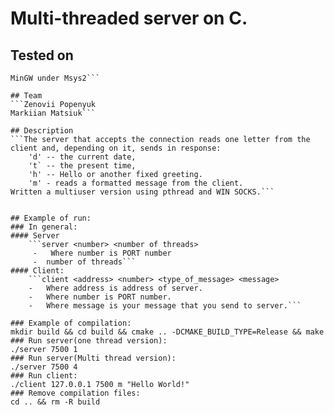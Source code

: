 # Multi-threaded server on C.
## Tested on
```Linux(Ubuntu and WSL)
MinGW under Msys2```

## Team
```Zenovii Popenyuk
Markiian Matsiuk```

## Description
```The server that accepts the connection reads one letter from the client and, depending on it, sends in response:
	'd' -- the current date,
	't` -- the present time,
	'h' -- Hello or another fixed greeting.
	'm' - reads a formatted message from the client.
Written a multiuser version using pthread and WIN SOCKS.```
	

## Example of run:
### In general:
#### Server
    ```server <number> <number of threads>
	 -   Where number is PORT number
	 -  number of threads```
#### Client:
    ```client <address> <number> <type_of_message> <message>
	-   Where address is address of server.
	-   Where number is PORT number.
	-   Where message is your message that you send to server.```

### Example of compilation:
mkdir build && cd build && cmake .. -DCMAKE_BUILD_TYPE=Release && make
### Run server(one thread version):
./server 7500 1
### Run server(Multi thread version):
./server 7500 4
### Run client:
./client 127.0.0.1 7500 m "Hello World!"
### Remove compilation files:
cd .. && rm -R build
